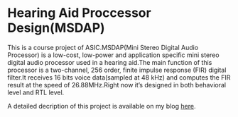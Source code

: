 # Hearing Aid Proccessor Design(MSDAP)
This is a course project of ASIC.MSDAP(Mini Stereo Digital Audio Processor) is a low-cost, low-power and application specific mini stereo digital audio processor used in a hearing aid.The main function of this processor is a two-channel, 256 order, finite impulse response (FIR) digital filter.It receives 16 bits voice data(sampled at 48 kHz) and computes the FIR result at the speed of 26.88MHz.Right now it’s designed in both behavioral level and RTL level.  

A detailed decription of this project is available on my blog [here](http://lichaoma.com/2015/11/15/mini-stereo-digital-audio-processor-msdap/).
